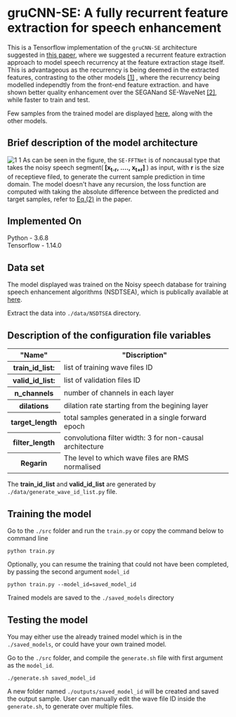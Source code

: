 # gruCNN-SE: A fully recurrent feature extraction for speech enhancement
This is a Tensorflow implementation of the ```gruCNN-SE``` architecture suggested in <a href="https://www.isca-speech.org/archive/Interspeech_2019/pdfs/2622.pdf"> this paper</a>, where we suggested a recurrent feature extraction approach to model speech recurrency at the feature extraction stage itself. 
This is advantageous as the recurrency is being deemed in the extracted features, contrasting to the other models  <a href="https://www.microsoft.com/en-us/research/uploads/prod/2018/02/ZhaoZararTashevLee_ICASSP_2018.pdf">[1]</a> , where the recurrency being modelled independtly from the front-end feature extraction. and have shown better quality enhancement over the SEGANand SE-WaveNet <a href="https://arxiv.org/abs/1706.07162">[2]</a>, while faster to train and test.<br>

Few samples from the trained model are displayed <a href="https://www.csd.uoc.gr/~shifaspv/IS2019-demo">here</a>, along with the other models.

## Brief description of the model architecture
![1 1](https://user-images.githubusercontent.com/33422097/84161101-9708fc00-aa77-11ea-9b55-573f05b6bd81.jpg)
As can be seen in the figure, the ```SE-FFTNet``` is of noncausal type that takes the noisy speech segment(<b> [x<sub>t-r</sub>, ...., x<sub>t+r</sub>] </b>) as input, with <b> r</b> is the size of receptieve filed, to generate the current sample prediction in time domain. The model doesn't have any recursion, the loss function are computed with taking the absolute difference between the predicted and target samples, refer to <a href="https://www.isca-speech.org/archive/Interspeech_2019/pdfs/2622.pdf">Eq.(2)</a> in the paper.

## Implemented On
Python - 3.6.8 <br>
Tensorflow - 1.14.0 <br>

## Data set
The model displayed was trained on the Noisy speech database for training speech enhancement algorithms (NSDTSEA), which is publically available at <a href="https://datashare.is.ed.ac.uk/handle/10283/1942">here</a>.

Extract the data into ```./data/NSDTSEA``` directory.
## Description of the configuration file variables
<table>
  <tr>
    <th>"Name"</th>
    <th>"Discription"</th>
  </tr>
  
  <tr>
    <th>train_id_list:</th>
      <td>list of training wave files ID</td>
  </tr>
    <tr>
    <th>valid_id_list:</th>
      <td>list of validation files ID</td>
  </tr>
  <tr>
    <th>n_channels</th>
    <td>number of channels in each layer</td>
  </tr>
<tr>
    <th>dilations</th>
    <td>dilation rate starting from the begining layer</td>
  </tr>
  <tr>
    <th>target_length</th>
      <td> total samples generated in a single forward epoch</td>
  </tr>
    <tr>
    <th>filter_length</th>
    <td>convolutiona filter width: 3 for non-causal architecture </td>
  </tr>
  <tr>
    <th>Regarin</th>
      <td>The level to which wave files are RMS normalised </td>
  </tr>
</table>

The **train_id_list** and **valid_id_list** are generated by ```./data/generate_wave_id_list.py``` file.
## Training the model

Go to the ```./src``` folder and run the ```train.py``` or copy the command below to command line 

```
python train.py
```

Optionally, you can resume the training that could not have been completed, by passing the second argument ```model_id```

```
python train.py --model_id=saved_model_id
```

Trained models are saved to the ```./saved_models``` directory

## Testing the model

You may either use the already trained model which is in the ```./saved_models```, or could have your own trained model.

Go to the ```./src``` folder, and compile the ```generate.sh``` file with first argument as the ```model_id```. 

```
./generate.sh saved_model_id
```

A new folder named ```./outputs/saved_model_id``` will be created and saved the output sample.
User can manually edit the wave file ID inside the ```generate.sh```, to generate over multiple files.


